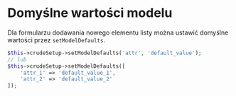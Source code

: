 Domyślne wartości modelu
===

Dla formularzu dodawania nowego elementu listy można ustawić domyślne wartości przez `setModelDefaults`.

```php
$this->crudeSetup->setModelDefaults('attr', 'default_value');
// lub
$this->crudeSetup->setModelDefaults([
    'attr_1' => 'default_value_1',
    'attr_2' => 'default_value_2'
]);
```
